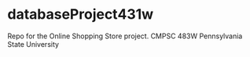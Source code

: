 # databaseProject431w
Repo for the Online Shopping Store project. CMPSC 483W Pennsylvania State University
